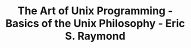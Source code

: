 ---
wip:                false
short-title:        Basics of the Unix Philosophy
title:              "The Art of Unix Programming - Basics of the Unix Philosophy - Eric S. Raymond"
link:               http://www.catb.org/esr/writings/taoup/html/ch01s06.html
notes:
    - teaser:       Experience driven
      quotes:
        - text:     The Unix philosophy... is bottom-up, not top-down. It is pragmatic and grounded in experience.
          position: Introductory paragraph
          
    - teaser:       Short cycles
      quotes:
        - text:     Design and build software, even operating systems, to be tried early, ideally within weeks. Don't hesitate to throw away the clumsy parts and rebuild them. [Doug McIlroy]
          position: Introductory paragraph
        - text:     Make it run, then make it right, then make it fast [Kent Beck]
          position: Rule of Optimization          
          
    - teaser:       Fight complexity
      quotes:
        - text:     Controlling complexity is the essence of computer programming [Kernighan-Plauger].
          position: Rule of Modularity
        - text:     The only way to write complex software that won't fall on its face is to hold its global complexity down...
          position: Rule of Modularity
          
    - teaser:       Code for humans       
      quotes:
        - text:     Because maintenance is so important and so expensive, write programs as if the most important communication they do is not to the computer that executes them but to the human beings who will read and maintain the source code...
          position: Rule of Clarity
          
    - teaser:       Fail early and loudly       
      quotes:
        - text:     ... the worst kinds of bugs are those in which the repair doesn't succeed and the problem quietly causes corruption that doesn't show up until much later.     
          position: Rule of Repair
          
    - teaser:       Simplicity over optimization
      quotes:
        - text:     Programmer time is expensive; conserve it in preference to machine time
          position: Rule of Economy
        - text:     Premature optimization is the root of all evil [Donald Knuth]
          position: Rule of Optimization
        - text:     You can't tell where a program is going to spend its time. Bottlenecks occur in surprising places... [Rob Pike]
          position: Introductory paragraph
        - text:     Measure. Don't tune for speed until you've measured... [Rob Pike]
          position: Introductory paragraph
        - text:     Fancy algorithms are buggier than simple ones [Rob Pike]
          position: Introductory paragraph
        - text:     When in doubt, use brute force. [Ken Thompson]
          position: Introductory paragraph
        - text:     Buying a small increase in performance with a large increase in the complexity and obscurity of your technique is a bad trade 
          position: Rule of Clarity
        - text:     A prematurely optimized portion of a design frequently interferes with changes that would have much higher payoffs across the whole design, so you end up with both inferior performance and excessively complex code. 
          position: Rule of Optimization
---